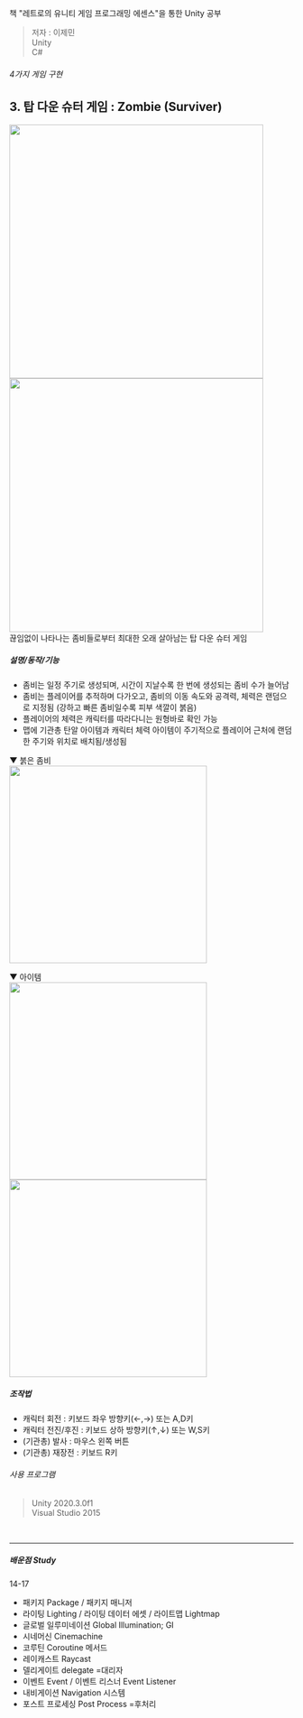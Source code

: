 책 "레트로의 유니티 게임 프로그래밍 에센스"을 통한 Unity 공부
> 저자 : 이제민  
> Unity  
> C#

###### 4가지 게임 구현

## 3. 탑 다운 슈터 게임 : Zombie (Surviver)
<img src="https://user-images.githubusercontent.com/39071652/132122937-1cc70e15-9a39-48de-83d6-04d1fab2d157.jpg" width="450"> <img src="https://user-images.githubusercontent.com/39071652/132122955-c4ef16e8-27f0-439c-9239-34b2b780676b.jpg" width="450">  
끊임없이 나타나는 좀비들로부터 최대한 오래 살아남는 탑 다운 슈터 게임  

##### 설명/동작/기능
- 좀비는 일정 주기로 생성되며, 시간이 지날수록 한 번에 생성되는 좀비 수가 늘어남
- 좀비는 플레이어를 추적하며 다가오고, 좀비의 이동 속도와 공격력, 체력은 랜덤으로 지정됨 (강하고 빠른 좀비일수록 피부 색깔이 붉음)
- 플레이어의 체력은 캐릭터를 따라다니는 원형바로 확인 가능
- 맵에 기관총 탄알 아이템과 캐릭터 체력 아이템이 주기적으로 플레이어 근처에 랜덤한 주기와 위치로 배치됨/생성됨

▼ 붉은 좀비  
<img src="https://user-images.githubusercontent.com/39071652/132123024-eb320995-d0c4-414f-a2ef-4cd8ac79ba76.jpg" width="350">  

▼ 아이템  
<img src="https://user-images.githubusercontent.com/39071652/132123015-511d1a0e-ae2e-4e99-9718-2360afa03b2d.jpg" width="350"> <img src="https://user-images.githubusercontent.com/39071652/132123018-b11690f0-438b-4409-ab5e-68bfe83b919f.jpg" width="350">  

##### 조작법
- 캐릭터 회전 : 키보드 좌우 방향키(←,→) 또는 A,D키
- 캐릭터 전진/후진 : 키보드 상하 방향키(↑,↓) 또는 W,S키
- (기관총) 발사 : 마우스 왼쪽 버튼
- (기관총) 재장전 : 키보드 R키

###### 사용 프로그램
> Unity 2020.3.0f1  
> Visual Studio 2015
<br>

----------------

##### 배운점 Study
14-17
- 패키지 Package / 패키지 매니저
- 라이팅 Lighting / 라이팅 데이터 에셋 / 라이트맵 Lightmap
- 글로벌 일루미네이션 Global Illumination; GI
- 시네머신 Cinemachine
- 코루틴 Coroutine 메서드
- 레이캐스트 Raycast
- 델리게이트 delegate =대리자
- 이벤트 Event / 이벤트 리스너 Event Listener
- 내비게이션 Navigation 시스템
- 포스트 프로세싱 Post Process =후처리
